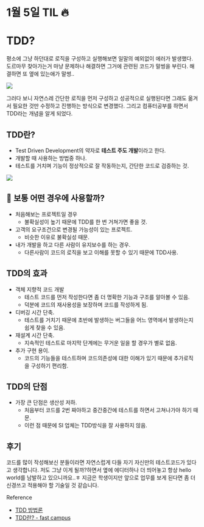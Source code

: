 # 1월 5일 TIL 🔥

# TDD?

평소에 그냥 하던대로 로직을 구성하고 실행해보면 일말의 예외없이 에러가 발생했다. 도르마무 찾아가는거 마냥 문제하나 해결하면 그거에 관련된 코드가 말썽을 부린다. 해결하면 또 옆에 있는애가 말썽.. 

![](https://images.velog.io/images/originxh/post/3a421122-60da-4aa2-a6a2-7c1a443331f0/dormamu.jpg)

 그러다 보니 자연스레 간단한 로직을 먼저 구성하고 성공적으로 실행된다면 그래도 옮겨서 필요한 것만 수정하고 진행하는 방식으로 변경했다. 그리고 컴퓨터공부를 하면서 TDD라는 개념을 알게 되었다.

## TDD란?



- Test Driven Development의 약자로 **테스트 주도 개발**이라고 한다.
- 개발할 때 사용하는 방법중 하나.
- 테스트를 거치며 기능이 정상적으로 잘 작동하는지, 간단한 코드로 검증하는 것.

![](https://images.velog.io/images/originxh/post/79cf9b36-15c8-43b2-a4cc-7455f6f9d8f2/tdd_img_3.png)

## 🤔 보통 어떤 경우에 사용할까?



- 처음해보는 프로젝트일 경우
    - 불확실성이 높기 때문에 TDD를 한 번 거쳐가면 좋을 것.
- 고객의 요구조건으로 변경될 가능성이 있는 프로젝트.
    - 비슷한 이유로 불확실성 때문.
- 내가 개발을 하고 다른 사람이 유지보수를 하는 경우.
    - 다른사람이 코드의 로직을 보고 이해를 못할 수 있기 때문에 TDD사용.
    

## TDD의 효과



- 객체 지향적 코드 개발
    - 테스트 코드를 먼저 작성한다면 좀 더 명확한 기능과 구조를 알아볼 수 있음.
    - 덕분에 코드의 재사용성을 보장하며 코드를 작성하게 됨.
- 디버깅 시간 단축.
    - 테스트를 거치기 때문에 초반에 발생하는 버그들을 어느 영역에서 발생하는지 쉽게 찾을 수 있음.
- 재설계 시간 단축.
    - 지속적인 테스트로 마지막 단계에는 무거운 일을 할 경우가 별로 없음.
- 추가 구현 용이.
    - 코드의 기능들을 테스트하며 코드의존성에 대한 이해가 있기 때문에 추가로직을 구성하기 편리함.
    

## TDD의 단점



- 가장 큰 단점은 생산성 저하.
    - 처음부터 코드를 2번 짜야하고 중간중간에 테스트를 하면서 고쳐나가야 하기 때문.
    - 이런 점 때문에 SI 업체는 TDD방식을 잘 사용하지 않음.
    

## 후기

 코드를 많이 작성해보신 분들이라면 자연스럽게 다들 자기 자신만의 테스트코드가 있다고 생각합니다. 저도 그냥 이게 될까?하면서 옆에 에디터하나 더 띄어놓고 항상 hello world를 남발하고 있으니까요..ㅎ 지금은 학생이지만 앞으로 업무를 보게 된다면 좀 더 신경쓰고 적용해야 할 기술일 것 같습니다.

Reference

- [TDD 방법론](http://clipsoft.co.kr/wp/blog/tddtest-driven-development-%EB%B0%A9%EB%B2%95%EB%A1%A0/)
- [TDD란? - fast campus](https://media.fastcampus.co.kr/knowledge/dev/tdd/)